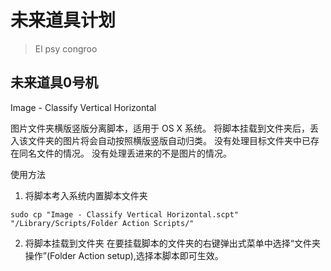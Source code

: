 # 未来道具计划
>El psy congroo

## 未来道具0号机
Image - Classify Vertical Horizontal

图片文件夹横版竖版分离脚本，适用于 OS X 系统。
将脚本挂载到文件夹后，丢入该文件夹的图片将会自动按照横版竖版自动归类。
没有处理目标文件夹中已存在同名文件的情况。
没有处理丢进来的不是图片的情况。

使用方法

1. 将脚本考入系统内置脚本文件夹
```shell
sudo cp "Image - Classify Vertical Horizontal.scpt" "/Library/Scripts/Folder Action Scripts/" 
```
2. 将脚本挂载到文件夹
在要挂载脚本的文件夹的右键弹出式菜单中选择“文件夹操作”(Folder Action setup),选择本脚本即可生效。